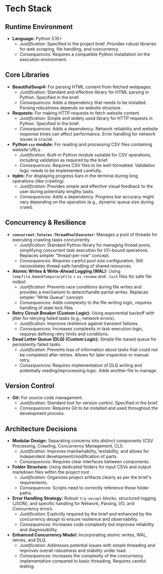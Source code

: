 # Tech Stack

## Runtime Environment

- **Language:** Python 3.10+
  - _Justification:_ Specified in the project brief. Provides robust libraries for web scraping, file handling, and concurrency.
  - _Consequences:_ Requires a compatible Python installation on the execution environment.

## Core Libraries

- **BeautifulSoup4:** For parsing HTML content from fetched webpages.
  - _Justification:_ Standard and effective library for HTML parsing in Python. Specified in the brief.
  - _Consequences:_ Adds a dependency that needs to be installed. Parsing robustness depends on website structure.
- **Requests:** For making HTTP requests to fetch website content.
  - _Justification:_ Simple and widely used library for HTTP requests in Python. Specified in the brief.
  - _Consequences:_ Adds a dependency. Network reliability and website response times can affect performance. Error handling for network issues is crucial.
- **Python `csv` module:** For reading and processing CSV files containing website URLs.
  - _Justification:_ Built-in Python module suitable for CSV operations, including validation as required by the brief.
  - _Consequences:_ Requires CSV files to be well-formatted. Validation logic needs to be implemented carefully.
- **tqdm:** For displaying progress bars in the terminal during long operations (like crawling).
  - _Justification:_ Provides simple and effective visual feedback to the user during potentially lengthy tasks.
  - _Consequences:_ Adds a dependency. Progress bar accuracy might vary depending on the operation (e.g., dynamic queue size during crawl).

## Concurrency & Resilience

- **`concurrent.futures.ThreadPoolExecutor`:** Manages a pool of threads for executing crawling tasks concurrently.
  - _Justification:_ Standard Python library for managing thread pools, simplifying concurrent task execution for I/O-bound operations. Replaces simpler "thread-per-row" concept.
  - _Consequences:_ Requires careful pool size configuration. Still necessitates thread-safe handling of shared resources.
- **Atomic Writes & Write-Ahead Logging (WAL):** Using `tempfile.NamedTemporaryFile` + `os.rename` and `.lock` files for safe file output.
  - _Justification:_ Prevents race conditions during file writes and provides a mechanism to detect/handle partial writes. Replaces simpler "Write Queue" concept.
  - _Consequences:_ Adds complexity to the file writing logic, requires handling of stale lock files.
- **Retry Circuit Breaker (Custom Logic):** Using exponential backoff with jitter for retrying failed tasks (e.g., network errors).
  - _Justification:_ Improves resilience against transient failures.
  - _Consequences:_ Increases complexity in task execution logic, requires defining retry limits and conditions.
- **Dead Letter Queue (DLQ) (Custom Logic):** Simple file-based queue for persistently failed tasks.
  - _Justification:_ Prevents loss of information about tasks that could not be completed after retries. Allows for later inspection or manual retry.
  - _Consequences:_ Requires implementation of DLQ writing and potentially reading/reprocessing logic. Adds another file to manage.

## Version Control

- **Git:** For source code management.
  - _Justification:_ Standard tool for version control. Specified in the brief.
  - _Consequences:_ Requires Git to be installed and used throughout the development process.

## Architecture Decisions

- **Modular Design:** Separating concerns into distinct components (CSV Processing, Crawling, Concurrency Management, CLI).
  - _Justification:_ Improves maintainability, testability, and allows for independent development/modification of parts.
  - _Consequences:_ Requires clear interfaces between components.
- **Folder Structure:** Using dedicated folders for input CSVs and output markdown files within the project root.
  - _Justification:_ Organizes project artifacts clearly as per the brief's requirements.
  - _Consequences:_ Scripts need to correctly reference these folder paths.
- **Error Handling Strategy:** Robust `try-except` blocks, structured logging (JSON), and specific handling for Network, Parsing, I/O, and Concurrency errors.
  - _Justification:_ Explicitly required by the brief and enhanced by the concurrency design to ensure resilience and observability.
  - _Consequences:_ Increases code complexity but improves reliability and diagnosability.
- **Enhanced Concurrency Model:** Incorporating atomic writes, WAL, retries, and DLQ.
  - _Justification:_ Addresses potential issues with simple threading and improves overall robustness and stability under load.
  - _Consequences:_ Increases the complexity of the concurrency implementation compared to basic threading. Requires careful testing.
